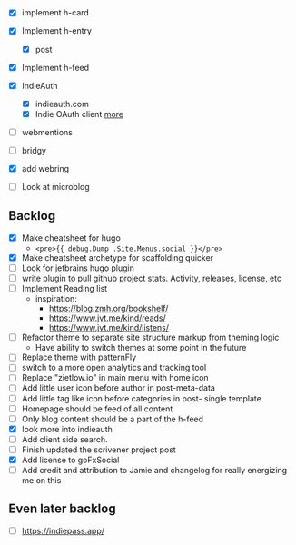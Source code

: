 ## 

- [x] implement h-card
- [x] Implement h-entry
  - [x] post
- [x] Implement h-feed
- [x] IndieAuth
  - [x] indieauth.com
  - [x] Indie OAuth client [more](https://indieweb.org/IndieAuth)
- [ ] webmentions
- [ ] bridgy
- [x] add webring


- [ ] Look at microblog

## Backlog

- [x] Make cheatsheet for hugo
  - `<pre>{{ debug.Dump .Site.Menus.social }}</pre>`
- [x] Make cheatsheet archetype for scaffolding quicker
- [ ] Look for jetbrains hugo plugin
- [ ] write plugin to pull github project stats. Activity, releases, license, etc
- [ ] Implement Reading list
  - inspiration: 
    - https://blog.zmh.org/bookshelf/
    - https://www.jvt.me/kind/reads/
    - https://www.jvt.me/kind/listens/
- [ ] Refactor theme to separate site structure markup from theming logic
  - Have ability to switch themes at some point in the future
- [ ] Replace theme with patternFly
- [ ] switch to a more open analytics and tracking tool
- [ ] Replace "zietlow.io" in main menu with home icon
- [ ] Add little user icon before author in post-meta-data
- [ ] Add little tag like icon before categories in post- single template
- [ ] Homepage should be feed of all content
- [ ] Only blog content should be a part of the h-feed
- [x] look more into indieauth
- [ ] Add client side search.
- [ ] Finish updated the scrivener project post 
- [x] Add license to goFxSocial
- [ ] Add credit and attribution to Jamie and changelog for really energizing me on this

## Even later backlog
- [ ] https://indiepass.app/